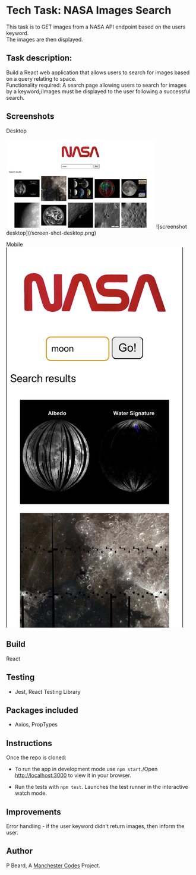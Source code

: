 # Tech Task: NASA Images Search

This task is to GET images from a NASA API endpoint based on the users keyword.  
The images are then displayed.

## Task description:

Build a React web application that allows users to search for images based on a query relating to space.  
Functionality required: A search page allowing users to search for images by a keyword;/Images must be displayed to the user following a successful search.

## Screenshots

Desktop  

<img src="/screen-shot-desktop.png" alt="desktop screenshot" width="400px"/>
![screenshot desktop](/screen-shot-desktop.png)

Mobile  
![screenshot mobil](/screen-shot-mobile.png)

## Build

React

## Testing

* Jest, React Testing Library

## Packages included

* Axios, PropTypes

## Instructions

Once the repo is cloned:

* To run the app in development mode use `npm start`./Open [http://localhost:3000](http://localhost:3000) to view it in your browser. 

* Run the tests with `npm test`. Launches the test runner in the interactive watch mode. 

## Improvements

Error handling - if the user keyword didn't return images, then inform the user.

## Author

P Beard, A [Manchester Codes](https://www.manchestercodes.com/) Project.